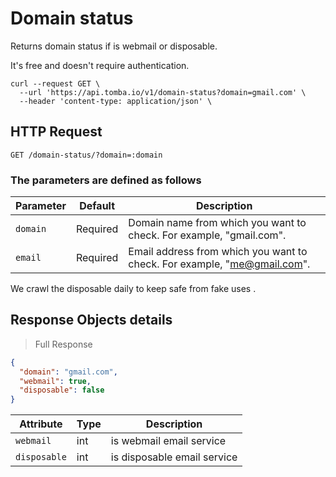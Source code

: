 # Domain status

Returns domain status if is webmail or disposable.

It's free and doesn't require authentication.

```shell
curl --request GET \
  --url 'https://api.tomba.io/v1/domain-status?domain=gmail.com' \
  --header 'content-type: application/json' \
```

## HTTP Request

`GET /domain-status/?domain=:domain`

### The parameters are defined as follows

| Parameter | Default  | Description                                                              |
| --------- | -------- | ------------------------------------------------------------------------ |
| `domain`  | Required | Domain name from which you want to check. For example, "gmail.com".      |
| `email`   | Required | Email address from which you want to check. For example, "me@gmail.com". |

<aside class="notice">
We crawl the disposable daily to keep safe from fake uses .
</aside>

## Response  Objects details

> Full Response

```json
{
  "domain": "gmail.com",
  "webmail": true,
  "disposable": false
}
```

| Attribute    | Type | Description                 |
| ------------ | ---- | --------------------------- |
| `webmail`    | int  | is webmail email service    |
| `disposable` | int  | is disposable email service |
